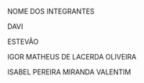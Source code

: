 NOME DOS INTEGRANTES

DAVI 

ESTEVÃO       

IGOR MATHEUS DE LACERDA OLIVEIRA

ISABEL PEREIRA MIRANDA VALENTIM 
